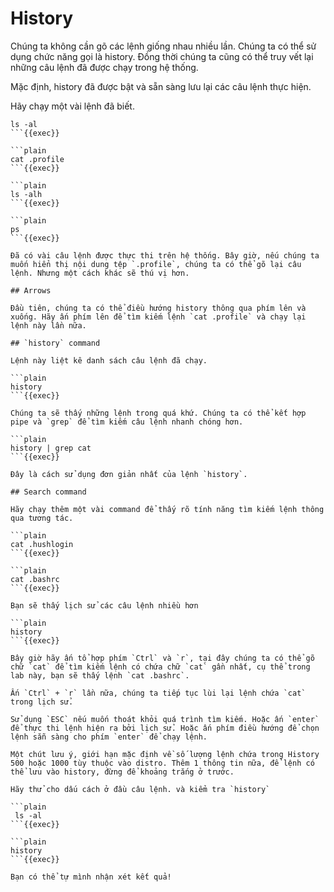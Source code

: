 # History

Chúng ta không cần gõ các lệnh giống nhau nhiều lần. Chúng ta có thể sử dụng chức năng gọi là history. Đồng thời chúng ta cũng có thể truy vết lại những câu lệnh đã được chạy trong hệ thống.

Mặc định, history đã được bật và sẵn sàng lưu lại các câu lệnh thực hiện.

Hãy chạy một vài lệnh đã biết.

```plain
ls -al
```{{exec}}

```plain
cat .profile
```{{exec}}

```plain
ls -alh
```{{exec}}

```plain
ps
```{{exec}}

Đã có vài câu lệnh được thực thi trên hệ thống. Bây giờ, nếu chúng ta muốn hiển thị nội dung tệp `.profile`, chúng ta có thể gõ lại câu lệnh. Nhưng một cách khác sẽ thú vị hơn.

## Arrows

Đầu tiên, chúng ta có thể điều hướng history thông qua phím lên và xuống. Hãy ấn phím lên để tìm kiếm lệnh `cat .profile` và chạy lại lệnh này lần nữa.

## `history` command

Lệnh này liệt kê danh sách câu lệnh đã chạy.

```plain
history
```{{exec}}

Chúng ta sẽ thấy những lệnh trong quá khứ. Chúng ta có thể kết hợp pipe và `grep` để tìm kiếm câu lệnh nhanh chóng hơn.

```plain
history | grep cat
```{{exec}}

Đây là cách sử dụng đơn giản nhất của lệnh `history`.

## Search command

Hãy chạy thêm một vài command để thấy rõ tính năng tìm kiếm lệnh thông qua tương tác.

```plain
cat .hushlogin
```{{exec}}

```plain
cat .bashrc
```{{exec}}

Bạn sẽ thấy lịch sử các câu lệnh nhiều hơn

```plain
history
```{{exec}}

Bây giờ hãy ấn tổ hợp phím `Ctrl` và `r`, tại đây chúng ta có thể gõ chữ `cat` để tìm kiếm lệnh có chứa chữ `cat` gần nhất, cụ thể trong lab này, bạn sẽ thấy lệnh `cat .bashrc`.

Ấn `Ctrl` + `r` lần nữa, chúng ta tiếp tục lùi lại lệnh chứa `cat` trong lịch sử. 

Sử dụng `ESC` nếu muốn thoát khỏi quá trình tìm kiếm. Hoặc ấn `enter` để thực thi lệnh hiện ra bởi lịch sử. Hoặc ấn phím điều hướng để chọn lệnh sẵn sàng cho phím `enter` để chạy lệnh.

Một chút lưu ý, giới hạn mặc định về số lượng lệnh chứa trong History 500 hoặc 1000 tùy thuộc vào distro. Thêm 1 thông tin nữa, để lệnh có thể lưu vào history, đừng để khoảng trắng ở trước.

Hãy thử cho dấu cách ở đầu câu lệnh. và kiểm tra `history`

```plain
 ls -al
```{{exec}}

```plain
history
```{{exec}}

Bạn có thể tự mình nhận xét kết quả!